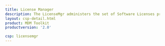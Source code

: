 ```yaml
---
title: License Manager
description: The LicenseMgr administers the set of Software Licenses present on a device.
layout: csp-detail.html
product: MDM Toolkit
productversion: '2.0'

csp: licensemgr
---
```





